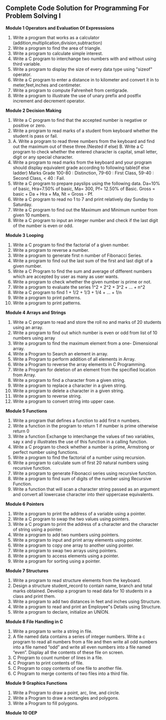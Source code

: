 <h2>Complete Code Solution for Programming For Problem Solving I</h2>

<b>Module 1 Operators and Evaluation Of Expresssions</b>
1. Write a program that works as a calculator (addition,multiplication,division,subtraction)
2. Write a program to find the area of triangle.
3. Write a program to calculate simple interest.
4. Write a C program to interchange two numbers with and without using third variable.
5. Write a program to display the size of every data type using "sizeof" operator.
6. Write a C program to enter a distance in to kilometer and convert it in to meter,feet,inches and centimeter.
7. Write a program to compute Fahrenheit from centigrade.
8. Write a program to illustrate the use of unary prefix and postfix increment and decrement operator.

<b>Module 2 Decision Making</b>
1. Write a C program to find that the accepted number is negative or positive or zero.
2. Write a program to read marks of a student from keyboard whether the student is pass or fail.
3. A. Write a program to read three numbers from the keyboard and find out the    maximum out of these three.(Nested if else)
   B. Write a C program to check whether the entered character is capital, small letter, digit or any special character.
4. Write a program to read marks from the keyboard and your program should display equivalent grade according to following table(if else ladder)
  Marks       Grade
  100-80   :   Distinction,
  79-60    :  First Class,
  59-40    :   Second Class,
  < 40     :  Fail.
5. Write a C  program to prepare payslips using the following data. Da=10% of basic, Hra=7.50% of basic, Ma= 300, Pf= 12.50% of Basic. Gross = basic + Da + Hra + Ma, Nt = Gross - Pf.
6. Write a C program to read no 1 to 7 and print relatively day Sunday to Saturday.
7. Write a C program to find out the Maximum and Minimum number from given 10 numbers.
8. Write a C program to input an integer number and check if the last digit of the number is even or odd.

<b>Module 3 Looping</b>
1. Write a C program to find the factorial of a given number.
2. Write a program to reverse a number.
3. Write a program to generate first n number of Fibonacci Series.
4. Write a program to find out the last sum of the first and last digit of a given number.
5. Write a C Program to find the sum and average of different numbers which are accepted by user as many as user wants.
6. Write a program to check whether the given number is prime or not.
7. Write a program to evaluate the series 1^2 + 2^2 + 3^2 + ... + n^2
8. Write a C program to find 1 + 1/2 + 1/3 + 1/4 + ... + 1/n
9. Write a program to print patterns.
10. Write a program to print patterns.

<b>Module 4 Arrays and Strings</b>
1. Write a C program to read and store the roll no and marks of
20 students using an array.
2. Write a program to find out which number is even or odd
from list of 10 numbers using array
3. Write a program to find the maximum element from a one-
Dimensional array.
4. Write a Program to Search an element in array.
5. Write a Program to perform addition of all elements in Array.
6. Write a Program to reverse the array elements in C
Programming.
7. Write a Program for deletion of an element from the
specified location from Array.
8. Write a program to find a character from a given string.
9. Write a program to replace a character in a given string.
10. Write a program to delete a character in a given string.
11. Write a program to reverse string.
12. Write a program to convert string into upper case.

<b>Module 5 Functions</b>
1. Write a program that defines a function to add first n numbers.
2. Write a function in the program to return 1 if number is prime otherwise return 0
3. Write a function Exchange to interchange the values of two variables, say x and y illustrates the use of this function in a calling function.
4. Write a C program to check whether a number is prime, Armstrong or perfect number using functions.
5. Write a program to find the factorial of a number using recursion.
6. Write a program to calculate sum of first 20 natural numbers using recursive function.
7. Write a program to generate Fibonacci series using recursive function.
8. Write a program to find sum of digits of the number using Recursive Function.
9. Write a function that will scan a character string passed as an argument and convert all lowercase character into their uppercase equivalents.

<b>Module 6 Pointers</b>
1. Write a program to print the address of a variable using a pointer.
2. Write a C program to swap the two values using pointers.
3. Write a C program to print the address of a character and the character of string using a pointer.
4. Write a program to add two numbers using pointers.
5. Write a program to input and print array elements using pointer.
6. Write a program to copy one array to another using pointer.
7. Write a program to swap two arrays using pointers.
8. Write a program to access elements using a pointer.
9. Write a program for sorting using a pointer.

<b>Module 7 Structures</b>
1. Write a program to read structure elements from the keyboard.
2. Design a structure student_record to contain name, branch and total marks obtained. Develop a program to read data for 10 students in a class and print them.
3. Write a program to add two distances in feet and inches using Structure.
4. Write a program to read and print an Employee‟s Details using Structure.
5. Write a program to declare, initialize an UNION.

<b>Module 8 File Handling in C</b>
1. Write a program to write a string in file.
2. A file named data contains a series of integer numbers. Write a c program to read all numbers from a file and then write all odd numbers into a file named “odd” and write all even numbers into a file named “even”. Display all the contents of these file on screen.
3. C Program to count number of lines in a file.
4. C Program to print contents of file.
5. C Program to copy contents of one file to another file.
6. C Program to merge contents of two files into a third file.

<b>Module 9 Graphics Functions</b>
1. Write a Program to draw a point, arc, line, and circle.
2. Write a Program to draw a rectangles and polygons.
3. Write a Program to fill polygons.

<b>Module 10 OEP</b>
